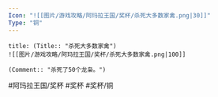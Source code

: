 ```yaml
---
Icon: "![[图片/游戏攻略/阿玛拉王国/奖杯/杀死大多数家禽.png|30]]"
Type: "铜"
---
```

```ad-common-bronze-trophy
title: (Title:: "杀死大多数家禽")
![[图片/游戏攻略/阿玛拉王国/奖杯/杀死大多数家禽.png|100]]

(Comment:: "杀死了50个龙枭。")
```

#阿玛拉王国/奖杯 #奖杯 #奖杯/铜
